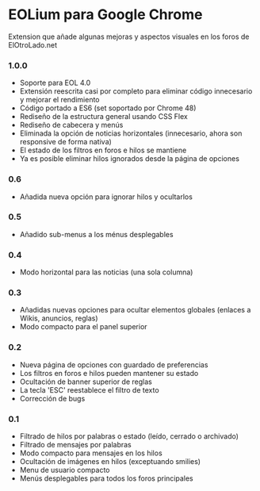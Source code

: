 # EOLium para Google Chrome
Extension que añade algunas mejoras y aspectos visuales en los foros de ElOtroLado.net

### 1.0.0
* Soporte para EOL 4.0
* Extensión reescrita casi por completo para eliminar código innecesario y mejorar el rendimiento
* Código portado a ES6 (set soportado por Chrome 48)
* Rediseño de la estructura general usando CSS Flex
* Rediseño de cabecera y menús
* Eliminada la opción de noticias horizontales (innecesario, ahora son responsive de forma nativa)
* El estado de los filtros en foros e hilos se mantiene
* Ya es posible eliminar hilos ignorados desde la página de opciones

### 0.6
* Añadida nueva opción para ignorar hilos y ocultarlos

### 0.5
* Añadido sub-menus a los ménus desplegables

### 0.4
* Modo horizontal para las noticias (una sola columna)

### 0.3
* Añadidas nuevas opciones para ocultar elementos globales (enlaces a Wikis, anuncios, reglas)
* Modo compacto para el panel superior

### 0.2
* Nueva página de opciones con guardado de preferencias
* Los filtros en foros e hilos pueden mantener su estado
* Ocultación de banner superior de reglas
* La tecla 'ESC' reestablece el filtro de texto
* Corrección de bugs

### 0.1
* Filtrado de hilos por palabras o estado (leído, cerrado o archivado)
* Filtrado de mensajes por palabras
* Modo compacto para mensajes en los hilos
* Ocultación de imágenes en hilos (exceptuando smilies)
* Menu de usuario compacto
* Menús desplegables para todos los foros principales
